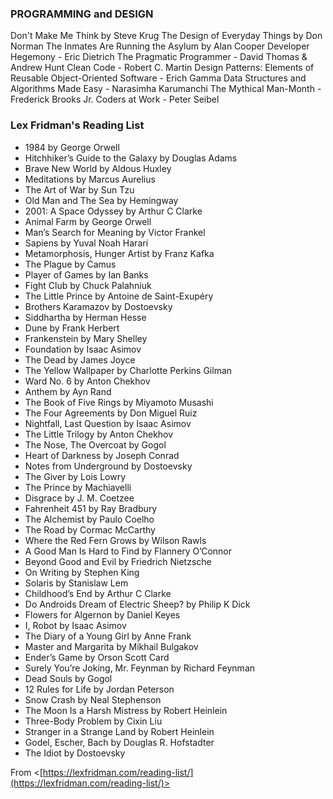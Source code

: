 ### PROGRAMMING and DESIGN

Don't Make Me Think by Steve Krug
The Design of Everyday Things by Don Norman
The Inmates Are Running the Asylum by Alan Cooper
Developer Hegemony - Eric Dietrich
The Pragmatic Programmer - David Thomas & Andrew Hunt
Clean Code - Robert C. Martin
Design Patterns: Elements of Reusable Object-Oriented Software - Erich Gamma
Data Structures and Algorithms Made Easy - Narasimha Karumanchi
The Mythical Man-Month - Frederick Brooks Jr.
Coders at Work - Peter Seibel
### Lex Fridman's Reading List

- 1984 by George Orwell
- Hitchhiker’s Guide to the Galaxy by Douglas Adams
- Brave New World by Aldous Huxley
- Meditations by Marcus Aurelius
- The Art of War by Sun Tzu
- Old Man and The Sea by Hemingway
- 2001: A Space Odyssey by Arthur C Clarke
- Animal Farm by George Orwell
- Man’s Search for Meaning by Victor Frankel
- Sapiens by Yuval Noah Harari
- Metamorphosis, Hunger Artist by Franz Kafka
- The Plague by Camus
- Player of Games by Ian Banks
- Fight Club by Chuck Palahniuk
- The Little Prince by Antoine de Saint-Exupéry
- Brothers Karamazov by Dostoevsky
- Siddhartha by Herman Hesse
- Dune by Frank Herbert
- Frankenstein by Mary Shelley
- Foundation by Isaac Asimov
- The Dead by James Joyce
- The Yellow Wallpaper by Charlotte Perkins Gilman
- Ward No. 6 by Anton Chekhov
- Anthem by Ayn Rand
- The Book of Five Rings by Miyamoto Musashi
- The Four Agreements by Don Miguel Ruiz
- Nightfall, Last Question by Isaac Asimov
- The Little Trilogy by Anton Chekhov
- The Nose, The Overcoat by Gogol
- Heart of Darkness by Joseph Conrad
- Notes from Underground by Dostoevsky
- The Giver by Lois Lowry
- The Prince by Machiavelli
- Disgrace by J. M. Coetzee
- Fahrenheit 451 by Ray Bradbury
- The Alchemist by Paulo Coelho
- The Road by Cormac McCarthy
- Where the Red Fern Grows by Wilson Rawls
- A Good Man Is Hard to Find by Flannery O’Connor
- Beyond Good and Evil by Friedrich Nietzsche
- On Writing by Stephen King
- Solaris by Stanislaw Lem
- Childhood’s End by Arthur C Clarke
- Do Androids Dream of Electric Sheep? by Philip K Dick
- Flowers for Algernon by Daniel Keyes
- I, Robot by Isaac Asimov
- The Diary of a Young Girl by Anne Frank
- Master and Margarita by Mikhail Bulgakov
- Ender’s Game by Orson Scott Card
- Surely You’re Joking, Mr. Feynman by Richard Feynman
- Dead Souls by Gogol
- 12 Rules for Life by Jordan Peterson
- Snow Crash by Neal Stephenson
- The Moon Is a Harsh Mistress by Robert Heinlein
- Three-Body Problem by Cixin Liu
- Stranger in a Strange Land by Robert Heinlein
- Godel, Escher, Bach by Douglas R. Hofstadter
- The Idiot by Dostoevsky

From <[https://lexfridman.com/reading-list/](https://lexfridman.com/reading-list/)>